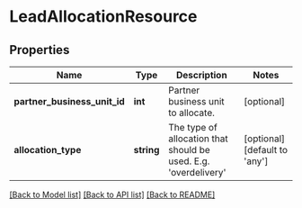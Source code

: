 # LeadAllocationResource

## Properties
Name | Type | Description | Notes
------------ | ------------- | ------------- | -------------
**partner_business_unit_id** | **int** | Partner business unit to allocate. | [optional] 
**allocation_type** | **string** | The type of allocation that should be used. E.g. &#39;overdelivery&#39; | [optional] [default to 'any']

[[Back to Model list]](../README.md#documentation-for-models) [[Back to API list]](../README.md#documentation-for-api-endpoints) [[Back to README]](../README.md)



